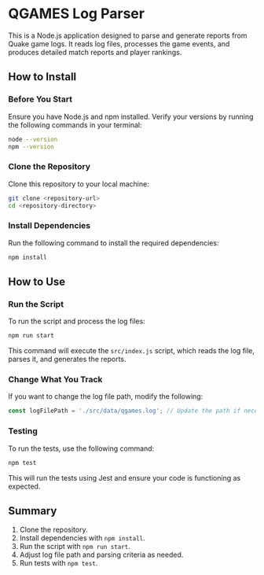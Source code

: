 # QGAMES Log Parser

This is a Node.js application designed to parse and generate reports from Quake game logs. It reads log files, processes the game events, and produces detailed match reports and player rankings.

## How to Install

### Before You Start

Ensure you have Node.js and npm installed. Verify your versions by running the following commands in your terminal:

```bash
node --version
npm --version
```

### Clone the Repository

Clone this repository to your local machine:

```bash
git clone <repository-url>
cd <repository-directory>
```

### Install Dependencies

Run the following command to install the required dependencies:

```bash
npm install
```

## How to Use

### Run the Script

To run the script and process the log files:

```bash
npm run start
```

This command will execute the `src/index.js` script, which reads the log file, parses it, and generates the reports.

### Change What You Track

If you want to change the log file path, modify the following:

  ```javascript
  const logFilePath = './src/data/qgames.log'; // Update the path if necessary
  ```

### Testing

To run the tests, use the following command:

```bash
npm test
```

This will run the tests using Jest and ensure your code is functioning as expected.

## Summary

1. Clone the repository.
2. Install dependencies with `npm install`.
3. Run the script with `npm run start`.
4. Adjust log file path and parsing criteria as needed.
5. Run tests with `npm test`.